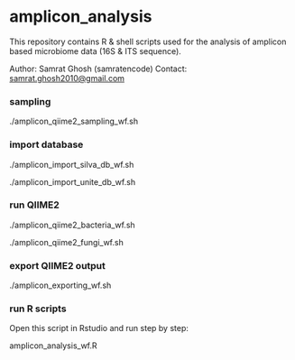 # amplicon_analysis
This repository contains R & shell scripts used for the analysis of amplicon based microbiome data (16S & ITS sequence).


Author: Samrat Ghosh (samratencode) Contact: samrat.ghosh2010@gmail.com


### sampling


 ./amplicon_qiime2_sampling_wf.sh


### import database

./amplicon_import_silva_db_wf.sh

./amplicon_import_unite_db_wf.sh

### run QIIME2

./amplicon_qiime2_bacteria_wf.sh

./amplicon_qiime2_fungi_wf.sh


### export QIIME2 output

./amplicon_exporting_wf.sh

### run R scripts
Open this script in Rstudio and run step by step:

amplicon_analysis_wf.R


